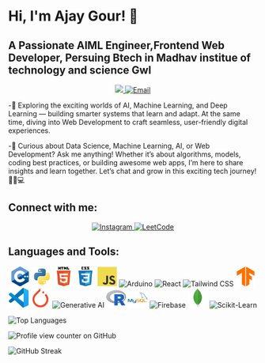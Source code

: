 


# Hi, I'm Ajay Gour! 👋
## A Passionate AIML Engineer,Frontend Web Developer, Persuing Btech in Madhav institue of technology and science Gwl

<p align="center">
  <a href="https://ajay-go.github.io/portfolio-ajay/" target="_blank">
    <img src="https://img.shields.io/badge/Portfolio-Visit-brightgreen">
  </a>
  <a href="mailto:ajaygour3333@gmail.com" target="_blank">
    <img src="https://img.shields.io/badge/Email-Contact-red" alt="Email">
  </a>
</p>

-🚀 Exploring the exciting worlds of AI, Machine Learning, and Deep Learning — building smarter systems that learn and adapt. At the same time, diving into Web Development to craft seamless, user-friendly digital experiences.
  
-💬 Curious about Data Science, Machine Learning, AI, or Web Development? Ask me anything! Whether it’s about algorithms, models, coding best practices, or building awesome web apps, I’m here to share insights and learn together. Let’s chat and grow in this exciting tech journey! 🚀🤖💻

## Connect with me:
<p align="center">
  <a href="https://instagram.com/ajay_gour._" target="_blank">
    <img src="https://img.shields.io/badge/Instagram-Follow-blue" alt="Instagram">
  </a>
  <a href="https://www.leetcode.com/Ajay_Gour3" target="_blank">
    <img src="https://img.shields.io/badge/LeetCode-Compete-orange" alt="LeetCode">
  </a>
</p>

## Languages and Tools:
<p align="center">
<img src="https://raw.githubusercontent.com/devicons/devicon/master/icons/cplusplus/cplusplus-original.svg" alt="C++" width="40" height="40"/>
<img src="https://raw.githubusercontent.com/devicons/devicon/master/icons/python/python-original.svg" alt="Python" width="40" height="40"/>
<img src="https://raw.githubusercontent.com/devicons/devicon/master/icons/html5/html5-original-wordmark.svg" alt="HTML5" width="40" height="40"/>
<img src="https://raw.githubusercontent.com/devicons/devicon/master/icons/css3/css3-original-wordmark.svg" alt="CSS3" width="40" height="40"/>
<img src="https://raw.githubusercontent.com/devicons/devicon/master/icons/javascript/javascript-original.svg" alt="JavaScript" width="40" height="40"/>
<img src="https://cdn.worldvectorlogo.com/logos/arduino-1.svg" alt="Arduino" width="40" height="40"/>
<img src="https://styles.redditmedia.com/t5_2su6s/styles/communityIcon_4g1uo0kd87c61.png" alt="React" width="40" height="40"/>
<img src="https://encrypted-tbn0.gstatic.com/images?q=tbn:ANd9GcTXeOqFwpuGs8POfrytccjgsihqbnERH0hOXg&s" alt="Tailwind CSS" width="46" height="45"/>

<img src="https://raw.githubusercontent.com/devicons/devicon/master/icons/tensorflow/tensorflow-original.svg" alt="TensorFlow" width="40" height="40"/>
<img src="https://raw.githubusercontent.com/devicons/devicon/master/icons/vscode/vscode-original.svg" alt="VS Code" width="40" height="40"/>
<img src="https://raw.githubusercontent.com/devicons/devicon/master/icons/pytorch/pytorch-original.svg" alt="PyTorch" width="40" height="40"/>
<img src="https://cdn-icons-png.flaticon.com/512/4712/4712109.png" alt="Generative AI" width="40" height="40"/>
<img src="https://raw.githubusercontent.com/devicons/devicon/master/icons/r/r-original.svg" alt="R Programming" width="40" height="40"/>
<img src="https://raw.githubusercontent.com/devicons/devicon/master/icons/mysql/mysql-original-wordmark.svg" alt="MySQL" width="40" height="40"/>
<img src="https://www.vectorlogo.zone/logos/firebase/firebase-icon.svg" alt="Firebase" width="40" height="40"/>
<img src="https://raw.githubusercontent.com/devicons/devicon/master/icons/mongodb/mongodb-original.svg" alt="MongoDB" width="40" height="40"/>
<img src="https://scikit-learn.org/stable/_static/scikit-learn-logo-small.png" alt="Scikit-Learn" width="40" height="40"/>


</p>

![Top Languages](https://github-readme-stats.vercel.app/api/top-langs/?username=ajay-go&layout=compact)

![Profile view counter on GitHub](https://komarev.com/ghpvc/?username=Ajay-go)

![GitHub Streak](https://github-readme-streak-stats.herokuapp.com/?user=ajay-go)
